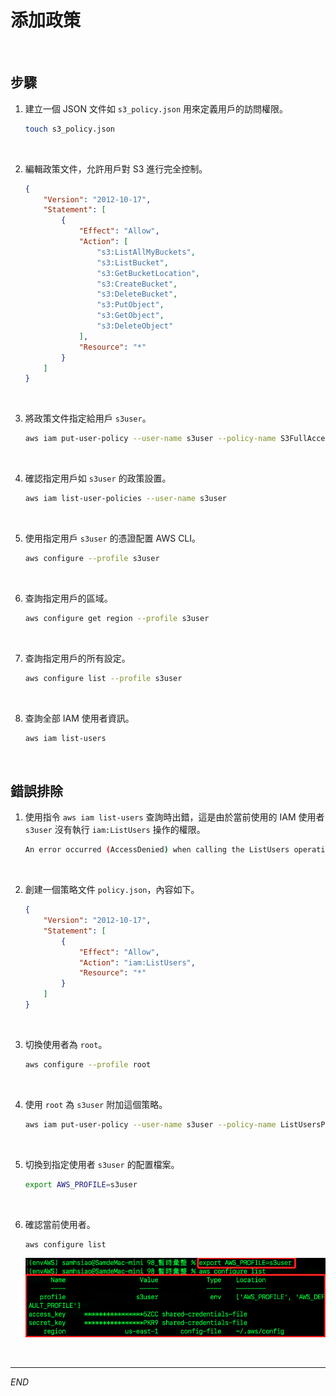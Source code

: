 # 添加政策

<br>

## 步驟

1. 建立一個 JSON 文件如 `s3_policy.json` 用來定義用戶的訪問權限。

    ```bash
    touch s3_policy.json
    ```

<br>

2. 編輯政策文件，允許用戶對 S3 進行完全控制。

    ```json
    {
        "Version": "2012-10-17",
        "Statement": [
            {
                "Effect": "Allow",
                "Action": [
                    "s3:ListAllMyBuckets",
                    "s3:ListBucket",
                    "s3:GetBucketLocation",
                    "s3:CreateBucket",
                    "s3:DeleteBucket",
                    "s3:PutObject",
                    "s3:GetObject",
                    "s3:DeleteObject"
                ],
                "Resource": "*"
            }
        ]
    }
    ```

<br>

3. 將政策文件指定給用戶 `s3user`。

    ```bash
    aws iam put-user-policy --user-name s3user --policy-name S3FullAccess --policy-document file://s3_policy.json
    ```

<br>

4. 確認指定用戶如 `s3user` 的政策設置。

    ```bash
    aws iam list-user-policies --user-name s3user
    ```

<br>

5. 使用指定用戶 `s3user` 的憑證配置 AWS CLI。

    ```bash
    aws configure --profile s3user
    ```

<br>

6. 查詢指定用戶的區域。

    ```bash
    aws configure get region --profile s3user
    ```

<br>

7. 查詢指定用戶的所有設定。

    ```bash
    aws configure list --profile s3user
    ```

<br>

8. 查詢全部 IAM 使用者資訊。

    ```bash
    aws iam list-users
    ```

<br>

## 錯誤排除

1. 使用指令 `aws iam list-users` 查詢時出錯，這是由於當前使用的 IAM 使用者 `s3user` 沒有執行 `iam:ListUsers` 操作的權限。

    ```bash
    An error occurred (AccessDenied) when calling the ListUsers operation: User: arn:aws:iam::891377311393:user/s3user is not authorized to perform: iam:ListUsers on resource: arn:aws:iam::891377311393:user/ because no identity-based policy allows the iam:ListUsers action
    ```

<br>

2. 創建一個策略文件 `policy.json`，內容如下。

    ```json
    {
        "Version": "2012-10-17",
        "Statement": [
            {
                "Effect": "Allow",
                "Action": "iam:ListUsers",
                "Resource": "*"
            }
        ]
    }
    ```

<br>

3. 切換使用者為 `root`。

    ```bash
    aws configure --profile root
    ```

<br>

4. 使用 `root` 為 `s3user` 附加這個策略。

    ```bash
    aws iam put-user-policy --user-name s3user --policy-name ListUsersPolicy --policy-document file://policy.json --profile root
    ```

<br>

5. 切換到指定使用者 `s3user` 的配置檔案。

    ```bash
    export AWS_PROFILE=s3user
    ```

<br>

6. 確認當前使用者。

    ```bash
    aws configure list
    ```

    ![](images/img_01.png)

<br>

___

_END_
